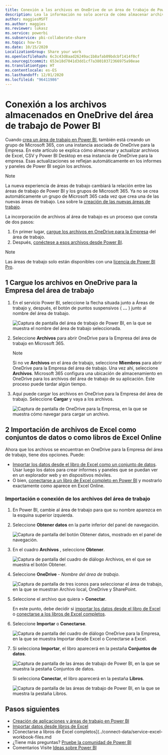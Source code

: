 ```yaml
---
title: Conexión a los archivos en OneDrive de un área de trabajo de Power BI
description: Lea la información no solo acerca de cómo almacenar archivos de Excel, CSV y Power BI Desktop, sino también de cómo conectarse a ellos en el la instancia de OneDrive de su área de trabajo de Power BI.
author: maggiesMSFT
ms.author: maggies
ms.reviewer: lukasz
ms.service: powerbi
ms.subservice: pbi-collaborate-share
ms.topic: how-to
ms.date: 10/15/2020
LocalizationGroup: Share your work
ms.openlocfilehash: 6c3c43d8aad26249ac1b8afab09bdcbf1414f0cf
ms.sourcegitcommit: 653e18d7041d3dd1cf7a38010372366975a98eae
ms.translationtype: HT
ms.contentlocale: es-ES
ms.lasthandoff: 12/01/2020
ms.locfileid: "96411986"
---
```

# <a name="connect-to-files-stored-in-onedrive-for-your-power-bi-workspace"></a>Conexión a los archivos almacenados en OneDrive del área de trabajo de Power BI
Cuando [crea un área de trabajo en Power BI](service-create-workspaces.md), también está creando un grupo de Microsoft 365, con una instancia asociada de OneDrive para la Empresa. En este artículo se explica cómo almacenar y actualizar archivos de Excel, CSV y Power BI Desktop en esa instancia de OneDrive para la empresa. Esas actualizaciones se reflejan automáticamente en los informes y paneles de Power BI según los archivos.

> [!NOTE]
> La nueva experiencia de áreas de trabajo cambiará la relación entre las áreas de trabajo de Power BI y los grupos de Microsoft 365. Ya no se crea automáticamente un grupo de Microsoft 365 cada vez que crea una de las nuevas áreas de trabajo. Lea sobre la [creación de las nuevas áreas de trabajo](service-create-the-new-workspaces.md).

La incorporación de archivos al área de trabajo es un proceso que consta de dos pasos: 

1. En primer lugar, [cargue los archivos en OneDrive para la Empresa](#1-upload-files-to-the-onedrive-for-business-for-your-workspace) del área de trabajo.
2. Después, [conéctese a esos archivos desde Power BI](#2-import-excel-files-as-datasets-or-as-excel-online-workbooks).

> [!NOTE]
> Las áreas de trabajo solo están disponibles con una [licencia de Power BI Pro](../fundamentals/service-features-license-type.md).
> 

## <a name="1-upload-files-to-the-onedrive-for-business-for-your-workspace"></a>1 Cargue los archivos en OneDrive para la Empresa del área de trabajo
1. En el servicio Power BI, seleccione la flecha situada junto a Áreas de trabajo y, después, el botón de puntos suspensivos ( **...** ) junto al nombre del área de trabajo. 
   
   ![Captura de pantalla del área de trabajo de Power BI, en la que se muestra el nombre del área de trabajo seleccionada.](media/service-connect-to-files-in-app-workspace-onedrive-for-business/power-bi-app-ellipsis.png)
2. Seleccione **Archivos** para abrir OneDrive para la Empresa del área de trabajo en Microsoft 365.
   
   > [!NOTE]
   > Si no ve **Archivos** en el área de trabajo, seleccione **Miembros** para abrir OneDrive para la Empresa del área de trabajo. Una vez ahí, seleccione **Archivos**. Microsoft 365 configura una ubicación de almacenamiento en OneDrive para los archivos del área de trabajo de su aplicación. Este proceso puede tardar algún tiempo.
   > 
   > 
3. Aquí puede cargar los archivos en OneDrive para la Empresa del área de trabajo. Seleccione **Cargar** y vaya a los archivos.
   
   ![Captura de pantalla de OneDrive para la Empresa, en la que se muestra cómo navegar para cargar un archivo.](media/service-connect-to-files-in-app-workspace-onedrive-for-business/pbi_grpfilesonedrive.png)

## <a name="2-import-excel-files-as-datasets-or-as-excel-online-workbooks"></a>2 Importación de archivos de Excel como conjuntos de datos o como libros de Excel Online
Ahora que los archivos se encuentran en OneDrive para la Empresa del área de trabajo, tiene dos opciones. Puede: 

* [Importar los datos desde el libro de Excel como un conjunto de datos](../connect-data/service-get-data-from-files.md). Usar luego los datos para crear informes y paneles que se puedan ver en un explorador web y en dispositivos móviles.
* O bien, [conectarse a un libro de Excel completo en Power BI](../connect-data/service-excel-workbook-files.md) y mostrarlo exactamente como aparece en Excel Online.

### <a name="import-or-connect-to-the-files-in-your-workspace"></a>Importación o conexión de los archivos del área de trabajo
1. En Power BI, cambie al área de trabajo para que su nombre aparezca en la esquina superior izquierda. 
2. Seleccione **Obtener datos** en la parte inferior del panel de navegación. 
   
   ![Captura de pantalla del botón Obtener datos, mostrado en el panel de navegación.](media/service-connect-to-files-in-app-workspace-onedrive-for-business/power-bi-app-get-data-button.png)
3. En el cuadro **Archivos** , seleccione **Obtener**.
   
   ![Captura de pantalla del cuadro de diálogo Archivos, en el que se muestra el botón Obtener.](media/service-connect-to-files-in-app-workspace-onedrive-for-business/pbi_getfiles.png)
4. Seleccione **OneDrive** - *Nombre del área de trabajo*.
   
    ![Captura de pantalla de tres iconos para seleccionar el área de trabajo, en la que se muestran Archivo local, OneDrive y SharePoint.](media/service-connect-to-files-in-app-workspace-onedrive-for-business/pbi_grp_one_drive_shrpt.png)
5. Seleccione el archivo que quiera > **Conectar**.
   
    En este punto, debe decidir si [importar los datos desde el libro de Excel](../connect-data/service-get-data-from-files.md) o [conectarse a los libros de Excel completos](../connect-data/service-excel-workbook-files.md).
6. Seleccione **Importar** o **Conectarse**.
   
    ![Captura de pantalla del cuadro de diálogo OneDrive para la Empresa, en la que se muestra Importar desde Excel o Conectarse a Excel.](media/service-connect-to-files-in-app-workspace-onedrive-for-business/pbi_importexceldataorwholecrop.png)
7. Si selecciona **Importar**, el libro aparecerá en la pestaña **Conjuntos de datos**. 
   
    ![Captura de pantalla de las áreas de trabajo de Power BI, en la que se muestra la pestaña Conjuntos de datos.](media/service-connect-to-files-in-app-workspace-onedrive-for-business/power-bi-app-excel-file-import.png)
   
    Si selecciona **Conectar**, el libro aparecerá en la pestaña **Libros**.
   
    ![Captura de pantalla de las áreas de trabajo de Power BI, en la que se muestra la pestaña Libros.](media/service-connect-to-files-in-app-workspace-onedrive-for-business/power-bi-app-excel-file-connect.png)

## <a name="next-steps"></a>Pasos siguientes
* [Creación de aplicaciones y áreas de trabajo en Power BI](../collaborate-share/service-create-distribute-apps.md)
* [Importar datos desde libros de Excel](../connect-data/service-get-data-from-files.md)
* [Conectarse a libros de Excel completos](../connect-data/service-excel-workbook-files.md
* ¿Tiene más preguntas? [Pruebe la comunidad de Power BI](https://community.powerbi.com/)
* Comentarios Visite [Ideas sobre Power BI](https://ideas.powerbi.com/forums/265200-power-bi)
